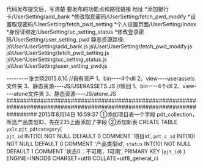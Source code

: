 代码发布提交后，写清楚 要发布的功能点和路径链接
地址 
*添加银行卡/UserSetting/add_bank
*修改取现密码/UserSetting/fetch_pwd_modify
*设置取现密码/UserSetting/fetch_pwd_setting
*个人设置页面/UserSetting/Index
*身份证绑定/UserSetting/uc_setting_status
*修改登录密码/UserSetting/user_setting_pwd
静态资源路径:
js\User\UserSetting\add_bank.js
js\User\UserSetting\fetch_pwd_modify.js
js\User\UserSetting\fetch_pwd_setting.js
js\User\UserSetting\uc_setting_status.js
js\User\UserSetting\user_setting_pwd.js


---------张世晓2015.6.10
//自有资产
1、bin----4个dll
2、view----userassets文件夹
3、静态资源----JS/USERASSETS.JS
//赎回
1、bin----4个dll
2、view----atone文件夹
3、静态资源----JS/atone.JS
#########################################################################################################################
2015年8月14日 16:59:37
①添加项目表一个字段
pdt_collection，所选产品类型ID，先在235上面添加了字段
②添加新表
CREATE TABLE `yxlc`.`pjt_pdtcategory`(  
  `pjt_id` INT(10) NOT NULL DEFAULT 0 COMMENT '项目id',
  `pdt_c_id` INT(10) NOT NULL DEFAULT 0 COMMENT '产品类型id',
  `status` INT(10) NOT NULL DEFAULT 1 COMMENT '状态0：不可用，1可用',
  PRIMARY KEY (`pjt_id`)
) ENGINE=INNODB CHARSET=utf8 COLLATE=utf8_general_ci








